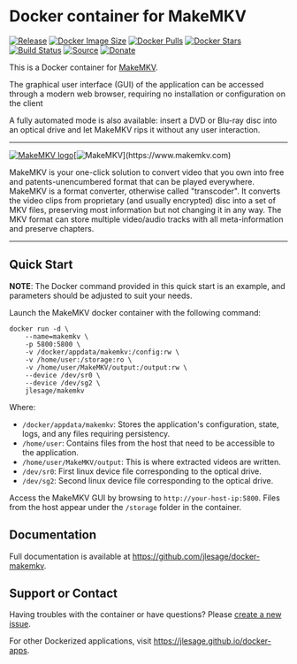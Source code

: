 # Docker container for MakeMKV
[![Release](https://img.shields.io/github/release/jlesage/docker-makemkv.svg?logo=github&style=for-the-badge)](https://github.com/jlesage/docker-makemkv/releases/latest)
[![Docker Image Size](https://img.shields.io/docker/image-size/jlesage/makemkv/latest?logo=docker&style=for-the-badge)](https://hub.docker.com/r/jlesage/makemkv/tags)
[![Docker Pulls](https://img.shields.io/docker/pulls/jlesage/makemkv?label=Pulls&logo=docker&style=for-the-badge)](https://hub.docker.com/r/jlesage/makemkv)
[![Docker Stars](https://img.shields.io/docker/stars/jlesage/makemkv?label=Stars&logo=docker&style=for-the-badge)](https://hub.docker.com/r/jlesage/makemkv)
[![Build Status](https://img.shields.io/github/actions/workflow/status/jlesage/docker-makemkv/build-image.yml?logo=github&branch=master&style=for-the-badge)](https://github.com/jlesage/docker-makemkv/actions/workflows/build-image.yml)
[![Source](https://img.shields.io/badge/Source-GitHub-blue?logo=github&style=for-the-badge)](https://github.com/jlesage/docker-makemkv)
[![Donate](https://img.shields.io/badge/Donate-PayPal-green.svg?style=for-the-badge)](https://paypal.me/JocelynLeSage)

This is a Docker container for [MakeMKV](https://www.makemkv.com).

The graphical user interface (GUI) of the application can be accessed through a
modern web browser, requiring no installation or configuration on the client

A fully automated mode is also available: insert a DVD or Blu-ray disc into an
optical drive and let MakeMKV rips it without any user interaction.

---

[![MakeMKV logo](https://images.weserv.nl/?url=raw.githubusercontent.com/jlesage/docker-templates/master/jlesage/images/makemkv-icon.png&w=110)](https://www.makemkv.com)[![MakeMKV](https://images.placeholders.dev/?width=224&height=110&fontFamily=monospace&fontWeight=400&fontSize=52&text=MakeMKV&bgColor=rgba(0,0,0,0.0)&textColor=rgba(121,121,121,1))](https://www.makemkv.com)

MakeMKV is your one-click solution to convert video that you own into free and
patents-unencumbered format that can be played everywhere. MakeMKV is a format
converter, otherwise called "transcoder". It converts the video clips from
proprietary (and usually encrypted) disc into a set of MKV files, preserving
most information but not changing it in any way. The MKV format can store
multiple video/audio tracks with all meta-information and preserve chapters.

---

## Quick Start

**NOTE**:
    The Docker command provided in this quick start is an example, and parameters
    should be adjusted to suit your needs.

Launch the MakeMKV docker container with the following command:
```shell
docker run -d \
    --name=makemkv \
    -p 5800:5800 \
    -v /docker/appdata/makemkv:/config:rw \
    -v /home/user:/storage:ro \
    -v /home/user/MakeMKV/output:/output:rw \
    --device /dev/sr0 \
    --device /dev/sg2 \
    jlesage/makemkv
```

Where:

  - `/docker/appdata/makemkv`: Stores the application's configuration, state, logs, and any files requiring persistency.
  - `/home/user`: Contains files from the host that need to be accessible to the application.
  - `/home/user/MakeMKV/output`: This is where extracted videos are written.
  - `/dev/sr0`: First linux device file corresponding to the optical drive.
  - `/dev/sg2`: Second linux device file corresponding to the optical drive.

Access the MakeMKV GUI by browsing to `http://your-host-ip:5800`.
Files from the host appear under the `/storage` folder in the container.

## Documentation

Full documentation is available at https://github.com/jlesage/docker-makemkv.

## Support or Contact

Having troubles with the container or have questions? Please
[create a new issue](https://github.com/jlesage/docker-makemkv/issues).

For other Dockerized applications, visit https://jlesage.github.io/docker-apps.
